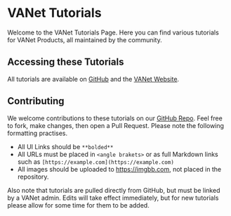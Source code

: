 # VANet Tutorials
Welcome to the VANet Tutorials Page. Here you can find various tutorials for VANet Products, all maintained by the community.

## Accessing these Tutorials
All tutorials are available on [GitHub](https://github.com/va-net/tutorials) and the [VANet Website](https://vanet.app/tutorials).

## Contributing
We welcome contributions to these tutorials on our [GitHub Repo](https://github.com/va-net/tutorials). Feel free to fork, make changes, then open a Pull Request. Please note the following formatting practises.
* All UI Links should be `**bolded**`
* All URLs must be placed in `<angle brakets>` or as full Markdown links such as `[https://example.com](https://example.com)`
* All images should be uploaded to <https://imgbb.com>, not placed in the repository.

Also note that tutorials are pulled directly from GitHub, but must be linked by a VANet admin. Edits will take effect immediately, but for new tutorials please allow for some time for them to be added.
